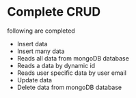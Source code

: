# Complete CRUD

following are completed

- Insert data
- Insert many data
- Reads all data from mongoDB database
- Reads a data by dynamic id
- Reads user specific data by user email
- Update data
- Delete data from mongoDB database
